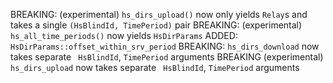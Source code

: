 BREAKING: (experimental) `hs_dirs_upload()` now only yields `Relay`s and takes a single `(HsBlindId, TimePeriod)` pair
BREAKING: (experimental) `hs_all_time_periods()` now yields `HsDirParams`
ADDED: `HsDirParams::offset_within_srv_period`
BREAKING: `hs_dirs_download` now takes separate ` HsBlindId`, `TimePeriod` arguments
BREAKING (experimental) `hs_dirs_upload` now takes separate ` HsBlindId`, `TimePeriod` arguments
